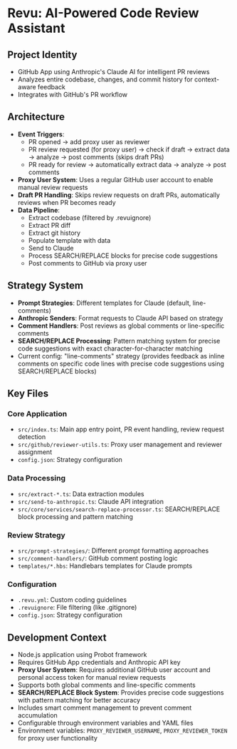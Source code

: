 # Revu: AI-Powered Code Review Assistant

## Project Identity

- GitHub App using Anthropic's Claude AI for intelligent PR reviews
- Analyzes entire codebase, changes, and commit history for context-aware feedback
- Integrates with GitHub's PR workflow

## Architecture

- **Event Triggers**:
  - PR opened → add proxy user as reviewer
  - PR review requested (for proxy user) → check if draft → extract data → analyze → post comments (skips draft PRs)
  - PR ready for review → automatically extract data → analyze → post comments
- **Proxy User System**: Uses a regular GitHub user account to enable manual review requests
- **Draft PR Handling**: Skips review requests on draft PRs, automatically reviews when PR becomes ready
- **Data Pipeline**:
  - Extract codebase (filtered by .revuignore)
  - Extract PR diff
  - Extract git history
  - Populate template with data
  - Send to Claude
  - Process SEARCH/REPLACE blocks for precise code suggestions
  - Post comments to GitHub via proxy user

## Strategy System

- **Prompt Strategies**: Different templates for Claude (default, line-comments)
- **Anthropic Senders**: Format requests to Claude API based on strategy
- **Comment Handlers**: Post reviews as global comments or line-specific comments
- **SEARCH/REPLACE Processing**: Pattern matching system for precise code suggestions with exact character-for-character matching
- Current config: "line-comments" strategy (provides feedback as inline comments on specific code lines with precise code suggestions using SEARCH/REPLACE blocks)

## Key Files

### Core Application

- `src/index.ts`: Main app entry point, PR event handling, review request detection
- `src/github/reviewer-utils.ts`: Proxy user management and reviewer assignment
- `config.json`: Strategy configuration

### Data Processing

- `src/extract-*.ts`: Data extraction modules
- `src/send-to-anthropic.ts`: Claude API integration
- `src/core/services/search-replace-processor.ts`: SEARCH/REPLACE block processing and pattern matching

### Review Strategy

- `src/prompt-strategies/`: Different prompt formatting approaches
- `src/comment-handlers/`: GitHub comment posting logic
- `templates/*.hbs`: Handlebars templates for Claude prompts

### Configuration

- `.revu.yml`: Custom coding guidelines
- `.revuignore`: File filtering (like .gitignore)
- `config.json`: Strategy configuration

## Development Context

- Node.js application using Probot framework
- Requires GitHub App credentials and Anthropic API key
- **Proxy User System**: Requires additional GitHub user account and personal access token for manual review requests
- Supports both global comments and line-specific comments
- **SEARCH/REPLACE Block System**: Provides precise code suggestions with pattern matching for better accuracy
- Includes smart comment management to prevent comment accumulation
- Configurable through environment variables and YAML files
- Environment variables: `PROXY_REVIEWER_USERNAME`, `PROXY_REVIEWER_TOKEN` for proxy user functionality

